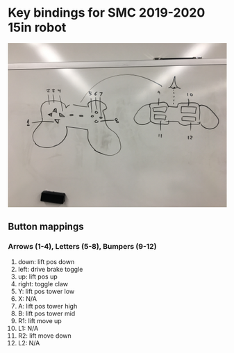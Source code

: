 # Key bindings for SMC 2019-2020 15in robot
![Controller](https://raw.githubusercontent.com/smcrobotics/competition_bot_15_inch/master/docs/controller.JPG)

## Button mappings
### Arrows (1-4), Letters (5-8), Bumpers (9-12)
1. down: lift pos down
1. left: drive brake toggle
1. up: lift pos up
1. right: toggle claw
1. Y: lift pos tower low
1. X: N/A
1. A: lift pos tower high
1. B: lift pos tower mid
1. R1: lift move up
1. L1: N/A
1. R2: lift move down
1. L2: N/A
